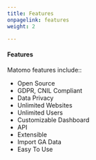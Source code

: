 ```yaml
---
title: Features
onpagelink: features
weight: 2

---
```



#### **Features**

Matomo features include::

*   Open Source
*   GDPR, CNIL Compliant
*   Data Privacy
*   Unlimited Websites
*   Unlimited Users
*   Customizable Dashboard
*   API
*   Extensible
*   Import GA Data
*   Easy To Use

